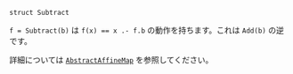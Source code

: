 ```
struct Subtract
```

`f = Subtract(b)` は `f(x) == x .- f.b` の動作を持ちます。これは `Add(b)` の逆です。

詳細については [`AbstractAffineMap`](@ref) を参照してください。
